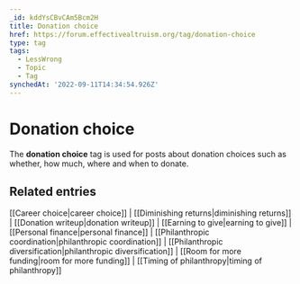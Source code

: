 ```yaml
---
_id: kddYsCBvCAm5Bcm2H
title: Donation choice
href: https://forum.effectivealtruism.org/tag/donation-choice
type: tag
tags:
  - LessWrong
  - Topic
  - Tag
synchedAt: '2022-09-11T14:34:54.926Z'
---
```

# Donation choice

The **donation choice** tag is used for posts about donation choices such as whether, how much, where and when to donate.

Related entries
---------------

[[Career choice|career choice]] | [[Diminishing returns|diminishing returns]] | [[Donation writeup|donation writeup]] | [[Earning to give|earning to give]] | [[Personal finance|personal finance]] | [[Philanthropic coordination|philanthropic coordination]] | [[Philanthropic diversification|philanthropic diversification]] | [[Room for more funding|room for more funding]] | [[Timing of philanthropy|timing of philanthropy]]